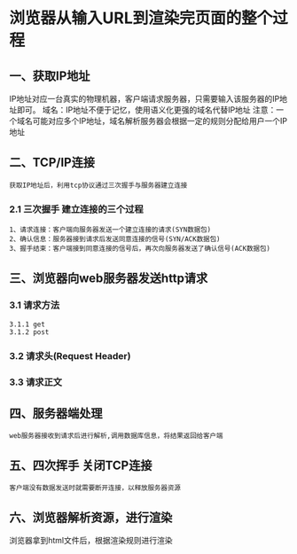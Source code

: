 # 浏览器从输入URL到渲染完页面的整个过程
## 一、获取IP地址
  IP地址对应一台真实的物理机器，客户端请求服务器，只需要输入该服务器的IP地址即可。
    域名：IP地址不便于记忆，使用语义化更强的域名代替IP地址
注意：一个域名可能对应多个IP地址，域名解析服务器会根据一定的规则分配给用户一个IP地址
## 二、TCP/IP连接
    获取IP地址后，利用tcp协议通过三次握手与服务器建立连接
### 2.1 三次握手 建立连接的三个过程
    1、请求连接：客户端向服务器发送一个建立连接的请求(SYN数据包)
    2、确认信息：服务器接到请求后发送同意连接的信号(SYN/ACK数据包)
    3、握手结束：客户端接到同意连接的信号后，再次向服务器发送了确认信号(ACK数据包)

## 三、浏览器向web服务器发送http请求
### 3.1 请求方法
    3.1.1 get 
    3.1.2 post
### 3.2 请求头(Request Header)

### 3.3 请求正文

## 四、服务器端处理
    web服务器接收到请求后进行解析,调用数据库信息，将结果返回给客户端

## 五、四次挥手 关闭TCP连接
    客户端没有数据发送时就需要断开连接，以释放服务器资源

## 六、浏览器解析资源，进行渲染
  浏览器拿到html文件后，根据渲染规则进行渲染